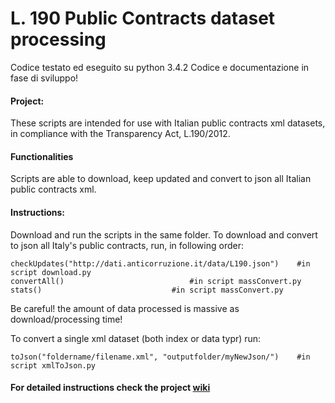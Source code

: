 # L. 190 Public Contracts dataset processing 
Codice testato ed eseguito su python 3.4.2
Codice e documentazione in fase di sviluppo!

#### Project: 
These scripts are intended for use with Italian public contracts xml datasets, in compliance with the Transparency Act, L.190/2012. 

#### Functionalities 
Scripts are able to download, keep updated and convert to json all Italian public contracts xml. 

#### Instructions: 
Download and run the scripts in the same folder. 
To download and convert to json all Italy's public contracts, run, in following order:

	checkUpdates("http://dati.anticorruzione.it/data/L190.json") 	#in script download.py
	convertAll()							#in script massConvert.py
	stats()								#in script massConvert.py

Be careful! the amount of data processed is massive as download/processing time!

To convert a single xml dataset (both index or data typr) run: 

	toJson("foldername/filename.xml", "outputfolder/myNewJson/")	#in script xmlToJson.py

#### For detailed instructions check the project [wiki](https://github.com/nicorusti/ANAC-converter/wiki)






